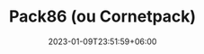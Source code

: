 ---
title: "Pack86 (ou Cornetpack)"
date: 2023-01-09T23:51:59+06:00
draft: false
description: Mon pack de textures personnel que j'ai créé lorsque j'ai atteint 247 abonnés. Il n'a que quelques changements et garde le style vanilla.

res:
- "Pack86 v2.1.mcpack"
- "Pack86 v2.1.zip"
---